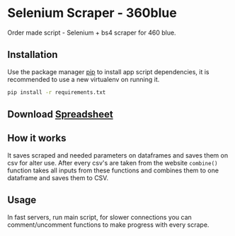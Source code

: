 # Selenium Scraper - 360blue

Order made script - Selenium + bs4 scraper for 460 blue.

## Installation

Use the package manager [pip](https://pip.pypa.io/en/stable/) to install app script dependencies, it is recommended to use a new virtualenv on running it.

```bash
pip install -r requirements.txt
```

## Download [Spreadsheet](https://docs.google.com/spreadsheets/d/1xhb472B93C35tVMKwZG3nHYETT3QMWqVE5CfP9tPCW8/edit?usp=sharing)

## How it works
It saves scraped and needed parameters on dataframes and saves them on csv for alter use. After every csv's are taken from the website ```combine()``` function takes all inputs from these functions and combines them to one dataframe and saves them to CSV.

## Usage
In fast servers, run main script, for slower connections you can comment/uncomment functions to make progress with every scrape. 

